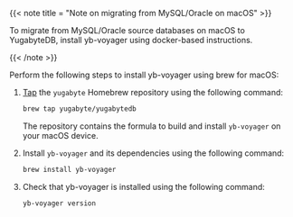 <!--
+++
private=true
+++
-->

{{< note title = "Note on migrating from MySQL/Oracle on macOS" >}}

To migrate from MySQL/Oracle source databases on macOS to YugabyteDB, install yb-voyager using docker-based instructions.

{{< /note >}}

Perform the following steps to install yb-voyager using brew for macOS:

1. [Tap](https://docs.brew.sh/Taps) the `yugabyte` Homebrew repository using the following command:

    ```sh
    brew tap yugabyte/yugabytedb
    ```

    The repository contains the formula to build and install `yb-voyager` on your macOS device.

1. Install `yb-voyager` and its dependencies using the following command:

    ```sh
    brew install yb-voyager
    ```

1. Check that yb-voyager is installed using the following command:

    ```sh
    yb-voyager version
    ```
